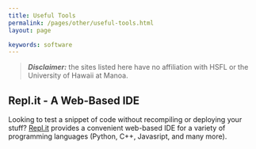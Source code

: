```yaml
---
title: Useful Tools
permalink: /pages/other/useful-tools.html
layout: page

keywords: software
---
```


> **_Disclaimer:_** the sites listed here have no affiliation with HSFL or the University of Hawaii at Manoa.

## Repl.it - A Web-Based IDE

Looking to test a snippet of code without recompiling or deploying your stuff? [Repl.it](https://repl.it/) provides a convenient web-based IDE for a variety of programming languages (Python, C++, Javasript, and many more).




